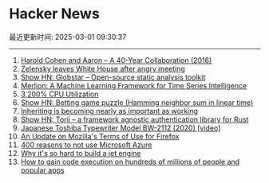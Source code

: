 # Hacker News

最近更新时间: 2025-03-01 09:30:37

--- 
1. [Harold Cohen and Aaron – A 40-Year Collaboration (2016)](https://computerhistory.org/blog/harold-cohen-and-aaron-a-40-year-collaboration/) 
2. [Zelensky leaves White House after angry meeting](https://www.bbc.com/news/live/c625ex282zzt) 
3. [Show HN: Globstar – Open-source static analysis toolkit](https://news.ycombinator.com/item?id=43207942) 
4. [Merlion: A Machine Learning Framework for Time Series Intelligence](https://github.com/salesforce/Merlion) 
5. [3,200% CPU Utilization](https://josephmate.github.io/2025-02-26-3200p-cpu-util/) 
6. [Show HN: Betting game puzzle (Hamming neighbor sum in linear time)](https://news.ycombinator.com/item?id=43210185) 
7. [Inheriting is becoming nearly as important as working](https://www.economist.com/leaders/2025/02/27/inheriting-is-becoming-nearly-as-important-as-working) 
8. [Show HN: Torii – a framework agnostic authentication library for Rust](https://github.com/cmackenzie1/torii-rs) 
9. [Japanese Toshiba Typewriter Model BW-2112 (2020) [video]](https://www.youtube.com/watch?v=JZcui85b4EE) 
10. [An Update on Mozilla's Terms of Use for Firefox](https://blog.mozilla.org/en/products/firefox/update-on-terms-of-use/) 
11. [400 reasons to not use Microsoft Azure](https://azsh.it) 
12. [Why it's so hard to build a jet engine](https://www.construction-physics.com/p/why-its-so-hard-to-build-a-jet-engine) 
13. [How to gain code execution on hundreds of millions of people and popular apps](https://kibty.town/blog/todesktop/) 
